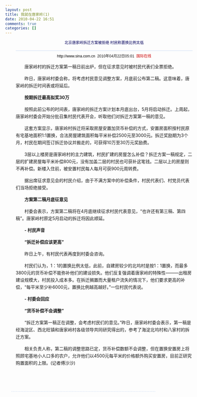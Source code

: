 ```yaml
---
layout: post
title: 我就在唐家岭(1)
date: 2010-04-22 16:51
comments: true
categories: []
---
```

<div style="margin-top: 0px; margin-right: 0px; margin-bottom: 0px; margin-left: 0px; padding-top: 0px; padding-right: 34px; padding-bottom: 20px; padding-left: 34px; border-top-width: 0px; border-right-width: 0px; border-bottom-width: 0px; border-left-width: 0px; border-style: initial; border-color: initial; font-size: 12px; overflow-x: hidden; overflow-y: hidden; zoom: 1; width: 570px;">
<h1 pid="1" tid="78" did="17407662" fid="1666" style="margin-top: 0px; margin-right: 0px; margin-bottom: 0px; margin-left: 0px; padding-top: 0px; padding-right: 0px; padding-bottom: 0px; padding-left: 0px; border-top-width: 0px; border-right-width: 0px; border-bottom-width: 1px; border-left-width: 0px; border-style: initial; border-color: initial; font-weight: normal; height: 35px; line-height: 35px; overflow-x: hidden; overflow-y: hidden; text-align: center; font-family: 黑体; font-size: 20px; color: rgb(3, 0, 92); border-bottom-color: rgb(200, 216, 242); border-bottom-style: solid;">
<span style="font-family: 'Times new roman'; line-height: normal; font-size: 12px;">
北京唐家岭拆迁方案被拒绝 村民称置换比例太低</span></h1>
<div style="margin-top: 0px; margin-right: 0px; margin-bottom: 0px; margin-left: 0px; padding-top: 10px; padding-right: 0px; padding-bottom: 0px; padding-left: 0px; border-top-width: 0px; border-right-width: 0px; border-bottom-width: 0px; border-left-width: 0px; border-style: initial; border-color: initial; font-size: 12px; overflow-x: hidden; overflow-y: hidden; line-height: 14px; text-align: center; font-family: Arial, Helvetica, sans-serif;">
<span><a href="http://www.sina.com.cn/" style="color: rgb(0, 0, 0); text-decoration: none;">http://www.sina.com.cn</a></span>  <span>2010年04月22日05:01</span>  <span><a href="http://gb.chinabroadcast.cn/index.htm" target="_blank" style="color: rgb(204, 0, 0); text-decoration: none;">国际在线</a></span></div>
<div style="margin-top: 15px; margin-right: 0px; margin-bottom: 0px; margin-left: 0px; padding-top: 0px; padding-right: 0px; padding-bottom: 0px; padding-left: 0px; border-top-width: 0px; border-right-width: 0px; border-bottom-width: 0px; border-left-width: 0px; border-style: initial; border-color: initial; font-size: 14px; line-height: 23px;">
<p style="margin-top: 15px; margin-right: 0px; margin-bottom: 15px; margin-left: 0px; padding-top: 0px; padding-right: 0px; padding-bottom: 0px; padding-left: 0px; border-top-width: 0px; border-right-width: 0px; border-bottom-width: 0px; border-left-width: 0px; border-style: initial; border-color: initial; font-size: 14px; line-height: 23px;">
　　唐家岭村的拆迁方案第一稿日前出炉，但在征求意见时被村民代表们全票拒绝。</p>
<p style="margin-top: 15px; margin-right: 0px; margin-bottom: 15px; margin-left: 0px; padding-top: 0px; padding-right: 0px; padding-bottom: 0px; padding-left: 0px; border-top-width: 0px; border-right-width: 0px; border-bottom-width: 0px; border-left-width: 0px; border-style: initial; border-color: initial; font-size: 14px; line-height: 23px;">
　　昨日，唐家岭村委会称，将考虑村民意见调整方案，月底前公布第二稿。这意味着，唐家岭的拆迁时间表或将延后。</p>
<p style="margin-top: 15px; margin-right: 0px; margin-bottom: 15px; margin-left: 0px; padding-top: 0px; padding-right: 0px; padding-bottom: 0px; padding-left: 0px; border-top-width: 0px; border-right-width: 0px; border-bottom-width: 0px; border-left-width: 0px; border-style: initial; border-color: initial; font-size: 14px; line-height: 23px;">
　　<strong>按期拆迁最高拟奖30万</strong></p>
<p style="margin-top: 15px; margin-right: 0px; margin-bottom: 15px; margin-left: 0px; padding-top: 0px; padding-right: 0px; padding-bottom: 0px; padding-left: 0px; border-top-width: 0px; border-right-width: 0px; border-bottom-width: 0px; border-left-width: 0px; border-style: initial; border-color: initial; font-size: 14px; line-height: 23px;">
　　按照此前公布的时间表，唐家岭的拆迁方案计划本月底出台，5月将启动拆迁。上周起，唐家岭村委会开始分批召集村民代表开会，听取他们对拆迁方案第一稿的意见。</p>
<p style="margin-top: 15px; margin-right: 0px; margin-bottom: 15px; margin-left: 0px; padding-top: 0px; padding-right: 0px; padding-bottom: 0px; padding-left: 0px; border-top-width: 0px; border-right-width: 0px; border-bottom-width: 0px; border-left-width: 0px; border-style: initial; border-color: initial; font-size: 14px; line-height: 23px;">
　　这套方案显示，唐家岭村拆迁将采取房屋安置加货币补偿的方式，安置房面积按村民原有宅基地面积1:1置换，合法房屋建筑面积每平米补偿2500元至3000元。拆迁奖励期为3个月，村民在期间签订拆迁协议并搬走的，可获得10万至30万元奖励费。</p>
<p style="margin-top: 15px; margin-right: 0px; margin-bottom: 15px; margin-left: 0px; padding-top: 0px; padding-right: 0px; padding-bottom: 0px; padding-left: 0px; border-top-width: 0px; border-right-width: 0px; border-bottom-width: 0px; border-left-width: 0px; border-style: initial; border-color: initial; font-size: 14px; line-height: 23px;">
　　3层以上楼房是唐家岭村的主力建筑，村民扩建的房屋怎么补偿？拆迁方案一稿规定，二层的扩建房屋每平米补偿800元，没有加盖二层的村民也可获补这笔钱。二层以上的房屋则不再补偿。新楼入住前，被安置村民每人每月可获900元周转费。</p>
<p style="margin-top: 15px; margin-right: 0px; margin-bottom: 15px; margin-left: 0px; padding-top: 0px; padding-right: 0px; padding-bottom: 0px; padding-left: 0px; border-top-width: 0px; border-right-width: 0px; border-bottom-width: 0px; border-left-width: 0px; border-style: initial; border-color: initial; font-size: 14px; line-height: 23px;">
　　据出席征求意见会的村民介绍，由于不满方案中的补偿条件，村民代表们、村党员代表们当场拒绝接受。</p>
<p style="margin-top: 15px; margin-right: 0px; margin-bottom: 15px; margin-left: 0px; padding-top: 0px; padding-right: 0px; padding-bottom: 0px; padding-left: 0px; border-top-width: 0px; border-right-width: 0px; border-bottom-width: 0px; border-left-width: 0px; border-style: initial; border-color: initial; font-size: 14px; line-height: 23px;">
　　<strong>方案第二稿月底征意见</strong></p>
<p style="margin-top: 15px; margin-right: 0px; margin-bottom: 15px; margin-left: 0px; padding-top: 0px; padding-right: 0px; padding-bottom: 0px; padding-left: 0px; border-top-width: 0px; border-right-width: 0px; border-bottom-width: 0px; border-left-width: 0px; border-style: initial; border-color: initial; font-size: 14px; line-height: 23px;">
　　村委会表示，方案第二稿将在4月底继续征求村民代表意见，“也许还有第三稿、第四稿”。唐家岭村原定5月启动的拆迁将因此顺延。</p>
<p style="margin-top: 15px; margin-right: 0px; margin-bottom: 15px; margin-left: 0px; padding-top: 0px; padding-right: 0px; padding-bottom: 0px; padding-left: 0px; border-top-width: 0px; border-right-width: 0px; border-bottom-width: 0px; border-left-width: 0px; border-style: initial; border-color: initial; font-size: 14px; line-height: 23px;">
　　<strong>- 村民声音</strong></p>
<p style="margin-top: 15px; margin-right: 0px; margin-bottom: 15px; margin-left: 0px; padding-top: 0px; padding-right: 0px; padding-bottom: 0px; padding-left: 0px; border-top-width: 0px; border-right-width: 0px; border-bottom-width: 0px; border-left-width: 0px; border-style: initial; border-color: initial; font-size: 14px; line-height: 23px;">
　　<strong>“拆迁补偿应该更高”</strong></p>
<p style="margin-top: 15px; margin-right: 0px; margin-bottom: 15px; margin-left: 0px; padding-top: 0px; padding-right: 0px; padding-bottom: 0px; padding-left: 0px; border-top-width: 0px; border-right-width: 0px; border-bottom-width: 0px; border-left-width: 0px; border-style: initial; border-color: initial; font-size: 14px; line-height: 23px;">
　　昨日上午，有村民代表再度到村委会咨询。</p>
<p style="margin-top: 15px; margin-right: 0px; margin-bottom: 15px; margin-left: 0px; padding-top: 0px; padding-right: 0px; padding-bottom: 0px; padding-left: 0px; border-top-width: 0px; border-right-width: 0px; border-bottom-width: 0px; border-left-width: 0px; border-style: initial; border-color: initial; font-size: 14px; line-height: 23px;">
　　村民们认为，1：1的置换比例太低，此前，自建房较少的北坞村是按1：1置换，而最多3800元的货币补偿不能弥补他们的建设损失。他们反复强调着唐家岭的特殊性———出租房建设规模大，村民投入成本多。在拆迁搁置而大量租户流失的情况下，他们要求更高的补偿，“每平米至少补6000元，置换比例越高越好。”一位村民代表说。</p>
<p style="margin-top: 15px; margin-right: 0px; margin-bottom: 15px; margin-left: 0px; padding-top: 0px; padding-right: 0px; padding-bottom: 0px; padding-left: 0px; border-top-width: 0px; border-right-width: 0px; border-bottom-width: 0px; border-left-width: 0px; border-style: initial; border-color: initial; font-size: 14px; line-height: 23px;">
　　<strong>- 村委会回应</strong></p>
<p style="margin-top: 15px; margin-right: 0px; margin-bottom: 15px; margin-left: 0px; padding-top: 0px; padding-right: 0px; padding-bottom: 0px; padding-left: 0px; border-top-width: 0px; border-right-width: 0px; border-bottom-width: 0px; border-left-width: 0px; border-style: initial; border-color: initial; font-size: 14px; line-height: 23px;">
　　<strong>“货币补偿不会调整”</strong></p>
<p style="margin-top: 15px; margin-right: 0px; margin-bottom: 15px; margin-left: 0px; padding-top: 0px; padding-right: 0px; padding-bottom: 0px; padding-left: 0px; border-top-width: 0px; border-right-width: 0px; border-bottom-width: 0px; border-left-width: 0px; border-style: initial; border-color: initial; font-size: 14px; line-height: 23px;">
　　“拆迁方案第一稿正在调整，会考虑村民们的意见。”昨日，唐家岭村委会表示，第一稿是经海淀区、西北旺镇和唐家岭村各级领导共同研究得出的，参考了海淀北坞村和八家村的拆迁方案。</p>
<p style="margin-top: 15px; margin-right: 0px; margin-bottom: 15px; margin-left: 0px; padding-top: 0px; padding-right: 0px; padding-bottom: 0px; padding-left: 0px; border-top-width: 0px; border-right-width: 0px; border-bottom-width: 0px; border-left-width: 0px; border-style: initial; border-color: initial; font-size: 14px; line-height: 23px;">
　　相关负责人称，第二稿的调整思路已定，货币补偿数额不会调整，但在置换安置房上将照顾宅基地小人口多的农户，允许他们以4500元每平米的价格额外购买安置房，目前正研究购置面积的上限。(记者傅沙沙)</p>
</div>
<div align="center" style="margin-top: 0px; margin-right: 0px; margin-bottom: 0px; margin-left: 0px; padding-top: 0px; padding-right: 0px; padding-bottom: 0px; padding-left: 0px; border-top-width: 0px; border-right-width: 0px; border-bottom-width: 0px; border-left-width: 0px; border-style: initial; border-color: initial; font-size: 12px;">
</div>
</div>
<div style="margin-top: 0px; margin-right: 20px; margin-bottom: 5px; margin-left: 20px; padding-top: 10px; padding-right: 12px; padding-bottom: 0px; padding-left: 0px; border-top-width: 0px; border-right-width: 0px; border-bottom-width: 1px; border-left-width: 0px; border-style: initial; border-color: initial; font-size: 12px; line-height: 35px; text-align: right; border-bottom-color: rgb(200, 216, 242); border-bottom-style: dashed; overflow-x: hidden; overflow-y: hidden; zoom: 1;">
<p style="margin-top: 0px; margin-right: 0px; margin-bottom: 0px; margin-left: 0px; padding-top: 0px; padding-right: 0px; padding-bottom: 0px; padding-left: 0px; border-top-width: 0px; border-right-width: 0px; border-bottom-width: 0px; border-left-width: 0px; border-style: initial; border-color: initial; font-size: 12px;">
 </p>
</div>
